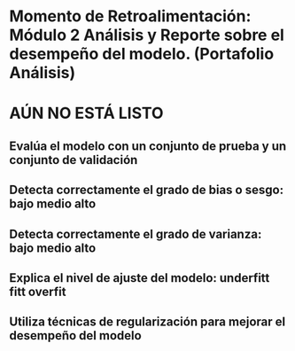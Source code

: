 # Momento de Retroalimentación: Módulo 2 Análisis y Reporte sobre el desempeño del modelo. (Portafolio Análisis)

# AÚN NO ESTÁ LISTO

## Evalúa el modelo con un conjunto de prueba y un conjunto de validación
## Detecta correctamente el grado de bias o sesgo: bajo medio alto
## Detecta correctamente el grado de varianza: bajo medio alto
## Explica el nivel de ajuste del modelo: underfitt fitt overfit
## Utiliza técnicas de regularización para mejorar el desempeño del modelo

